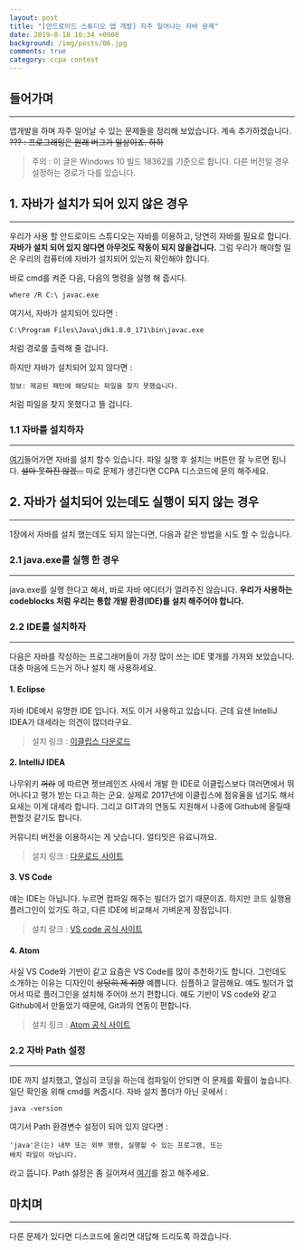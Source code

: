 ```yaml
---
layout: post
title: "[안드로이드 스튜디오 앱 개발] 자주 일어나는 자바 문제"
date: 2019-8-18 16:34 +0900
background: /img/posts/06.jpg
comments: true
category: ccpa contest
---
```

## 들어가며
*****
앱개발을 하며 자주 일어날 수 있는 문제들을 정리해 보았습니다. 계속 추가하겠습니다.
~~??? : 프로그래밍은 원래 버그가 일상이죠. 하하~~

> 주의 : 이 글은 Windows 10 빌드 18362를 기준으로 합니다. 다른 버전일 경우 설정하는 경로가 다를 있습니다.

## 1. 자바가 설치가 되어 있지 않은 경우
*****
우리가 사용 할 안드로이드 스튜디오는 자바를 이용하고, 당연히 자바를 필요로 합니다.
**자바가 설치 되어 있지 않다면 아무것도 작동이 되지 않을겁니다.**
그럼 우리가 해야할 일은 우리의 컴퓨터에 자바가 설치되어 있는지 확인해야 합니다.

바로 cmd를 켜준 다음, 다음의 명령을 실행 해 줍시다.
```
where /R C:\ javac.exe
```
여기서, 자바가 설치되어 있다면 :
```
C:\Program Files\Java\jdk1.8.0_171\bin\javac.exe
```
처럼 경로를 출력해 줄 겁니다.

하지만 자바가 설치되어 있지 않다면 :
```
정보: 제공된 패턴에 해당되는 파일을 찾지 못했습니다.
```
처럼 파일을 찾지 못했다고 뜰 겁니다.

### 1.1 자바를 설치하자
*****
 [여기](https://www.oracle.com/technetwork/java/javase/downloads/index.html)들어가면 자바를 설치 할수 있습니다. 파일 실행 후 설치는 버튼만 잘 누르면 됩니다. ~~설마 못하진 않겠...~~ 따로 문제가 생긴다면 CCPA 디스코드에 문의 해주세요.

## 2. 자바가 설치되어 있는데도 실행이 되지 않는 경우
*****
1장에서 자바를 설치 했는데도 되지 않는다면, 다음과 같은 방법을 시도 할 수 있습니다.

### 2.1 java.exe를 실행 한 경우
*****
java.exe를 실행 한다고 해서, 바로 자바 에디터가 열려주진 않습니다. **우리가 사용하는 codeblocks 처럼 우리는 통합 개발 환경(IDE)를 설치 해주어야 합니다.**

### 2.2 IDE를 설치하자
*****
다음은 자바를 작성하는 프로그래머들이 가장 많이 쓰는 IDE 몇개를 가져와 보았습니다.
대충 마음에 드는거 하나 설치 해 사용하세요.

#### 1. Eclipse
자바 IDE에서 유명한 IDE 입니다. 저도 이거 사용하고 있습니다. 근데 요샌 IntelliJ IDEA가 대세라는 의견이 많더라구요.
> 설치 링크 : [이클립스 다운로드](https://www.eclipse.org/downloads/)

#### 2. IntelliJ IDEA
나무위키 ~~꺼라~~ 에 따르면 젯브레인즈 사에서 개발 한 IDE로 이클립스보다 여러면에서 뛰어나다고 평가 받는 다고 하는 군요. 실제로 2017년에 이클립스에 점유율을 넘기도 해서 요새는 이게 대세라 합니다.
그리고 GIT과의 연동도 지원해서 나중에 Github에 올릴때 편할것 같기도 합니다.

커뮤니티 버전을 이용하시는 게 낫습니다. 얼티밋은 유료니까요.
> 설치 링크 : [다운로드 사이트](https://www.jetbrains.com/idea/download/#section=windows)

#### 3. VS Code
얘는 IDE는 아닙니다. 누르면 컴파일 해주는 빌더가 없기 때문이죠. 하지만 코드 실행용 플러그인이 있기도 하고, 다른 IDE에 비교해서 가벼운게 장점입니다.
> 설치 랑크 : [VS code 공식 사이트](https://code.visualstudio.com/)

#### 4. Atom
사실 VS Code와 기반이 같고 요즘은 VS Code를 많이 추천하기도 합니다. 그런데도 소개하는 이유는 디자인이 ~~상당히 제 취향~~ 예쁩니다. 심플하고 깔끔해요. 얘도 빌더가 없어서 따로 플러그인을 설치해 주어야 쓰기 편합니다. 얘도 기반이 VS code와 같고 Github에서 만들었기 때문에, Git과의 연동이 편합니다.
> 설치 링크 : [Atom 공식 사이트](https://atom.io/)


### 2.2 자바 Path 설정
*****
IDE 까지 설치했고, 열심히 코딩을 하는데 컴파일이 안되면 이 문제를 확률이 높습니다. 일단 확인을 위해 cmd를 켜줍시다. 자바 설치 폴더가 아닌 곳에서 :
```
java -version
```
여기서 Path 환경변수 설정이 되어 있지 않다면 :
```
'java'은(는) 내부 또는 외부 명령, 실행할 수 있는 프로그램, 또는
배치 파일이 아닙니다.
```
라고 뜹니다. Path 설정은 좀 길어져서  [여기](https://macchiato.tistory.com/9)를 참고 해주세요.


## 마치며
*****
다른 문제가 있다면 디스코드에 올리면 대답해 드리도록 하겠습니다.
